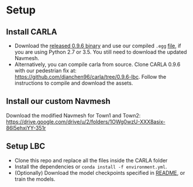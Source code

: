 # Setup

## Install CARLA
- Download the [released 0.9.6 binary](http://carla-assets-internal.s3.amazonaws.com/Releases/Linux/CARLA_0.9.6.tar.gz) and use our compiled `.egg` [file](https://drive.google.com/drive/u/2/folders/1_DOO34PLQl7x7GlnEoShF17DNM6yrBp_), if you are using Python 2.7 or 3.5. You still need to download the updated Navmesh.
- Alternatively, you can compile carla from source. Clone CARLA 0.9.6 with our pedestrian fix at: https://github.com/dianchen96/carla/tree/0.9.6-lbc. Follow the instructions to compile and download the assets.

## Install our custom Navmesh
Download the modified Navmesh for Town1 and Town2: https://drive.google.com/drive/u/2/folders/1OWg0wzU-XXX8asix-86l5ehxiYY-351r

## Setup LBC
- Clone this repo and replace all the files inside the CARLA folder
- Install the dependencies or `conda install -f environment.yml`.
- (Optionally) Download the model checkpoints specified in [README](..), or train the models.
